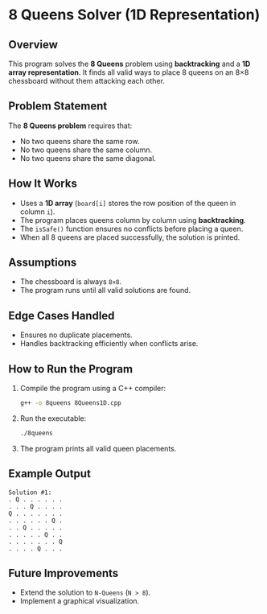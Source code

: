 # 8 Queens Solver (1D Representation)

## Overview
This program solves the **8 Queens** problem using **backtracking** and a **1D array representation**. It finds all valid ways to place 8 queens on an 8×8 chessboard without them attacking each other.

## Problem Statement
The **8 Queens problem** requires that:
- No two queens share the same row.
- No two queens share the same column.
- No two queens share the same diagonal.

## How It Works
- Uses a **1D array** (`board[i]` stores the row position of the queen in column `i`).
- The program places queens column by column using **backtracking**.
- The `isSafe()` function ensures no conflicts before placing a queen.
- When all 8 queens are placed successfully, the solution is printed.

## Assumptions
- The chessboard is always `8×8`.
- The program runs until all valid solutions are found.

## Edge Cases Handled
- Ensures no duplicate placements.
- Handles backtracking efficiently when conflicts arise.

## How to Run the Program
1. Compile the program using a C++ compiler:
   ```sh
   g++ -o 8queens 8Queens1D.cpp
   ```
2. Run the executable:
   ```sh
   ./8queens
   ```
3. The program prints all valid queen placements.

## Example Output
```
Solution #1:
. Q . . . . . .
. . . Q . . . .
Q . . . . . . .
. . . . . . Q .
. . Q . . . . .
. . . . . Q . .
. . . . . . . Q
. . . . Q . . .
```

## Future Improvements
- Extend the solution to `N-Queens` (`N > 8`).
- Implement a graphical visualization.
